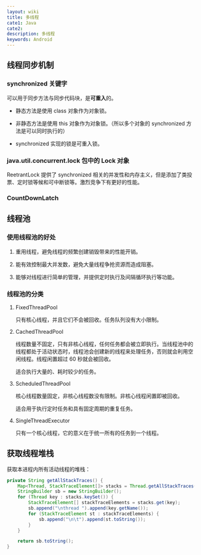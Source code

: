 ```yaml
---
layout: wiki
title: 多线程
cate1: Java
cate2:
description: 多线程
keywords: Android
---
```


## 线程同步机制

### synchronized 关键字

可以用于同步方法与同步代码块，是**可重入**的。

* 静态方法是使用 class 对象作为对象锁。

* 非静态方法是使用 this 对象作为对象锁。（所以多个对象的 synchronized 方法是可以同时执行的）

* synchronized 实现的锁是可重入锁。

### java.util.concurrent.lock 包中的 Lock 对象

ReetrantLock 提供了 synchronized 相关的并发性和内存主义，但是添加了类投票、定时锁等候和可中断锁等。激烈竞争下有更好的性能。

### CountDownLatch

## 线程池

### 使用线程池的好处

1. 重用线程，避免线程的频繁创建销毁带来的性能开销。

2. 能有效控制最大并发数，避免大量线程争抢资源而造成阻塞。

3. 能够对线程进行简单的管理，并提供定时执行及间隔循环执行等功能。

### 线程池的分类

1. FixedThreadPool

    只有核心线程，并且它们不会被回收。任务队列没有大小限制。

2. CachedThreadPool

    线程数量不固定，只有非核心线程，任何任务都会被立即执行。当线程池中的线程都处于活动状态时，线程池会创建新的线程来处理任务，否则就会利用空闲线程。线程闲置超过 60 秒就会被回收。

    适合执行大量的、耗时较少的任务。

3. ScheduledThreadPool

    核心线程数量固定，非核心线程数没有限制。非核心线程闲置即被回收。

    适合用于执行定时任务和具有固定周期的重复任务。

4. SingleThreadExecutor

    只有一个核心线程，它的意义在于统一所有的任务到一个线程。

## 获取线程堆栈

获取本进程内所有活动线程的堆栈：

```java
private String getAllStackTraces() {
    Map<Thread, StackTraceElement[]> stacks = Thread.getAllStackTraces();
    StringBuilder sb = new StringBuilder();
    for (Thread key : stacks.keySet()) {
        StackTraceElement[] stackTraceElements = stacks.get(key);
        sb.append("\nthread ").append(key.getName());
        for (StackTraceElement st : stackTraceElements) {
            sb.append("\n\t").append(st.toString());
        }
    }

    return sb.toString();
}
```
